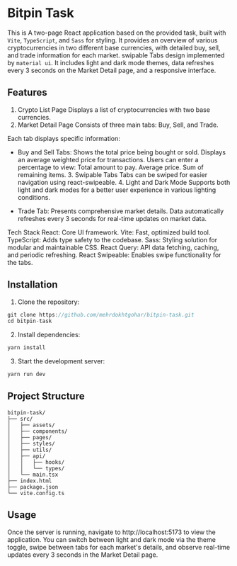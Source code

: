 # Bitpin Task

This is A two-page React application based on the provided task, built with `Vite`, `TypeScript`, and `Sass` for styling. It provides an overview of various cryptocurrencies in two different base currencies, with detailed buy, sell, and trade information for each market. swipable Tabs design implemented by `material ui`. It includes light and dark mode themes, data refreshes every 3 seconds on the Market Detail page, and a responsive interface.

## Features

1. Crypto List Page
   Displays a list of cryptocurrencies with two base currencies.
2. Market Detail Page
   Consists of three main tabs: Buy, Sell, and Trade.

Each tab displays specific information:

- Buy and Sell Tabs:
  Shows the total price being bought or sold.
  Displays an average weighted price for transactions.
  Users can enter a percentage to view:
  Total amount to pay.
  Average price.
  Sum of remaining items. 3. Swipable Tabs
  Tabs can be swiped for easier navigation using react-swipeable. 4. Light and Dark Mode
  Supports both light and dark modes for a better user experience in various lighting conditions.

- Trade Tab:
  Presents comprehensive market details.
  Data automatically refreshes every 3 seconds for real-time updates on market data.

Tech Stack
React: Core UI framework.
Vite: Fast, optimized build tool.
TypeScript: Adds type safety to the codebase.
Sass: Styling solution for modular and maintainable CSS.
React Query: API data fetching, caching, and periodic refreshing.
React Swipeable: Enables swipe functionality for the tabs.

## Installation

1. Clone the repository:

```javascript
git clone https://github.com/mehrdokhtgohar/bitpin-task.git
cd bitpin-task
```

2. Install dependencies:

```javascript
yarn install
```

3. Start the development server:

```javascript
yarn run dev
```

## Project Structure

```plaintext
bitpin-task/
├── src/
│   ├── assets/
│   ├── components/
│   ├── pages/
│   ├── styles/
│   ├── utils/
│   ├── api/
│   │   ├── hooks/
│   │   └── types/
│   └── main.tsx
├── index.html
├── package.json
└── vite.config.ts

```

## Usage

Once the server is running, navigate to http://localhost:5173 to view the application. You can switch between light and dark mode via the theme toggle, swipe between tabs for each market's details, and observe real-time updates every 3 seconds in the Market Detail page.
